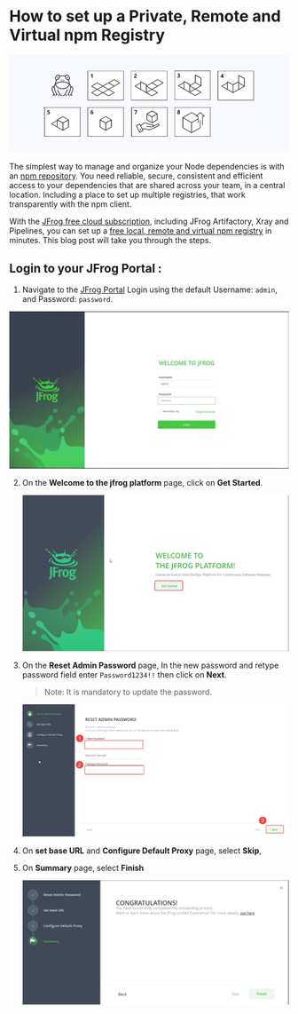 # How to set up a Private, Remote and Virtual npm Registry

![](image/screenshot1.png)

The simplest way to manage and organize your Node dependencies is with an [npm repository](https://www.jfrog.com/confluence/display/JFROG/npm+Registry). You need reliable, secure, consistent and efficient access to your dependencies that are shared across your team, in a central location. Including a place to set up multiple registries, that work transparently with the npm client.

With the [JFrog free cloud subscription](https://jfrog.com/start-free/), including JFrog Artifactory, Xray and Pipelines, you can set up a [free local, remote and virtual npm registry](https://www.jfrog.com/confluence/display/JFROG/Repository+Management) in minutes. This blog post will take you through the steps.

## Login to your JFrog Portal :

1. Navigate to the [JFrog Portal](http://artifact535865.eastus.cloudapp.azure.com/ui/login/) Login using the default Username: `admin`, and Password: `password`.

![](image/screenshot2.webp)

2. On the **Welcome to the jfrog platform** page, click on **Get Started**.
   
   ![](image/welcome.png)
   
3. On the **Reset Admin Password** page, In the new password and retype password field enter  `Password1234!!` then click on **Next**.
   > Note: It is mandatory to update the password.
 
   ![](image/password_reset.png)
   
4.  On **set base URL** and **Configure Default Proxy** page, select **Skip**,
 
5. On **Summary** page, select **Finish**
    
   ![](image/finish.png)
